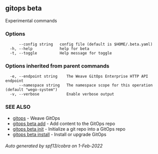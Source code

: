 ## gitops beta

Experimental commands

### Options

```
      --config string   config file (default is $HOME/.beta.yaml)
  -h, --help            help for beta
  -t, --toggle          Help message for toggle
```

### Options inherited from parent commands

```
  -e, --endpoint string    The Weave GitOps Enterprise HTTP API endpoint
      --namespace string   The namespace scope for this operation (default "wego-system")
  -v, --verbose            Enable verbose output
```

### SEE ALSO

* [gitops](gitops.md)	 - Weave GitOps
* [gitops beta add](gitops_beta_add.md)	 - Add content to the GitOps repo
* [gitops beta init](gitops_beta_init.md)	 - Initialize a git repo into a GitOps repo
* [gitops beta install](gitops_beta_install.md)	 - Install or upgrade GitOps

###### Auto generated by spf13/cobra on 1-Feb-2022

